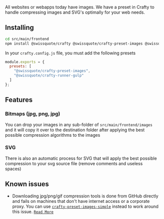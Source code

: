All websites or webapps today have images. We have a preset in Crafty to handle
compressing images and SVG's optimally for your web needs.

## Installing

```bash
cd src/main/frontend
npm install @swissquote/crafty @swissquote/crafty-preset-images @swissquote/crafty-runner-gulp --save
```

In your `crafty.config.js` file, you must add the following presets

```javascript
module.exports = {
  presets: [
    "@swissquote/crafty-preset-images",
    "@swissquote/crafty-runner-gulp"
  ]
};
```

## Features

### Bitmaps (jpg, png, jpg)

You can drop your images in any sub-folder of `src/main/frontend/images` and it
will copy it over to the destination folder after applying the best possible
compression algorithms to the images

### SVG

There is also an automatic process for SVG that will apply the best possible
compression to your svg source file (remove comments and useless spaces)

## Known issues

- Downloading jpg/png/gif compression tools is done from GitHub directly and
  fails on machines that don't have internet access or a corporate proxy. You
  can use
  [`crafty-preset-images-simple`](05_Packages/05_crafty-preset-images-simple.md)
  instead to work around this issue.
  [`Read More`](05_Packages/05_crafty-preset-images.md)
